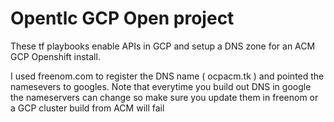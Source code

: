 # Opentlc GCP Open project
These tf playbooks enable APIs in GCP and setup a DNS zone for an ACM GCP Openshift install. 

I used freenom.com to register the DNS name ( ocpacm.tk ) and pointed the namesevers to googles. Note that everytime you build out DNS in google the nameservers can change so make sure you update them in freenom or a GCP cluster build from ACM will fail

